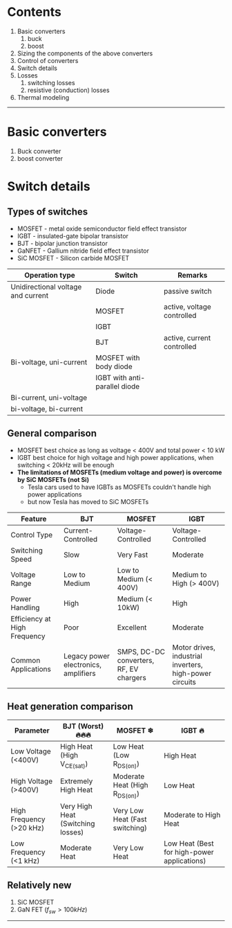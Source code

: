 # Contents
1. Basic converters
	1. buck
	2. boost
2. Sizing the components of the above converters
3. Control of converters
4. Switch details
5. Losses
	1. switching losses
	2. resistive (conduction) losses
6. Thermal modeling

****
# Basic converters
1. Buck converter
2. boost converter

# Switch details
## Types of switches
- MOSFET - metal oxide semiconductor field effect transistor
- IGBT - insulated-gate bipolar transistor
- BJT - bipolar junction transistor
- GaNFET - Gallium nitride field effect transistor
- SiC MOSFET - Silicon carbide MOSFET 

| Operation type                     | Switch                        | Remarks                    |
| ---------------------------------- | ----------------------------- | -------------------------- |
| Unidirectional voltage and current | Diode                         | passive switch             |
|                                    | MOSFET                        | active, voltage controlled |
|                                    | IGBT                          |                            |
|                                    | BJT                           | active, current controlled |
| Bi-voltage, uni-current            | MOSFET with body diode        |                            |
|                                    | IGBT with anti-parallel diode |                            |
| Bi-current, uni-voltage            |                               |                            |
| bi-voltage, bi-current             |                               |                            |

## General comparison
- MOSFET best choice as long as voltage < 400V and total power < 10 kW
- IGBT best choice for high voltage and high power applications, when switching < 20kHz will be enough
- **The limitations of MOSFETs (medium voltage and power) is overcome by SiC MOSFETs (not Si)**
	- Tesla cars used to have IGBTs as MOSFETs couldn't handle high power applications
	- but now Tesla has moved to SiC MOSFETs

|**Feature**|**BJT**|**MOSFET**|**IGBT**|
|---|---|---|---|
|Control Type|Current-Controlled|Voltage-Controlled|Voltage-Controlled|
|Switching Speed|Slow|Very Fast|Moderate|
|Voltage Range|Low to Medium|Low to Medium (< 400V)|Medium to High (> 400V)|
|Power Handling|High|Medium (< 10kW)|High|
|Efficiency at High Frequency|Poor|Excellent|Moderate|
|Common Applications|Legacy power electronics, amplifiers|SMPS, DC-DC converters, RF, EV chargers|Motor drives, industrial inverters, high-power circuits|

## Heat generation comparison

| Parameter                | BJT (Worst) 🔥🔥🔥                   | MOSFET ❄                                | IGBT  🔥                                    |
| ------------------------ | ------------------------------------ | --------------------------------------- | ------------------------------------------- |
| Low Voltage (<400V)      | High Heat (High V<sub>CE(sat)</sub>) | Low Heat (Low R<sub>DS(on)</sub>)       | High Heat                                   |
| High Voltage (>400V)     | Extremely High Heat                  | Moderate Heat (High R<sub>DS(on)</sub>) | Low Heat                                    |
| High Frequency (>20 kHz) | Very High Heat (Switching losses)    | Very Low Heat (Fast switching)          | Moderate to High Heat                       |
| Low Frequency (<1 kHz)   | Moderate Heat                        | Very Low Heat                           | Low Heat (Best for high-power applications) |


## Relatively new
1. SiC MOSFET
2. GaN FET ($f_{sw} > 100 kHz$)

****


